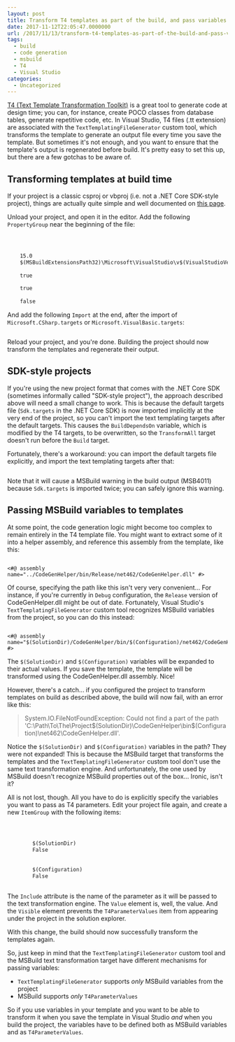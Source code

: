 ```yaml
---
layout: post
title: Transform T4 templates as part of the build, and pass variables from the project
date: 2017-11-12T22:05:47.0000000
url: /2017/11/13/transform-t4-templates-as-part-of-the-build-and-pass-variables-from-the-project/
tags:
  - build
  - code generation
  - msbuild
  - T4
  - Visual Studio
categories:
  - Uncategorized
---
```



[T4 (Text Template Transformation Toolkit)](https://docs.microsoft.com/en-us/visualstudio/modeling/code-generation-and-t4-text-templates) is a great tool to generate code at design time; you can, for instance, create POCO classes from database tables, generate repetitive code, etc. In Visual Studio, T4 files (.tt extension) are associated with the `TextTemplatingFileGenerator` custom tool, which transforms the template to generate an output file every time you save the template. But sometimes it's not enough, and you want to ensure that the template's output is regenerated before build. It's pretty easy to set this up, but there are a few gotchas to be aware of.

## Transforming templates at build time

If your project is a classic csproj or vbproj (i.e. not a .NET Core SDK-style project), things are actually quite simple and well documented on [this page](https://docs.microsoft.com/en-us/visualstudio/modeling/code-generation-in-a-build-process).

Unload your project, and open it in the editor. Add the following `PropertyGroup` near the beginning of the file:

```xml


    
    15.0
    $(MSBuildExtensionsPath32)\Microsoft\VisualStudio\v$(VisualStudioVersion)
    
    true
    
    true
    
    false
```

And add the following `Import` at the end, after the import of `Microsoft.CSharp.targets` or `Microsoft.VisualBasic.targets`:

```xml

```

Reload your project, and you're done. Building the project should now transform the templates and regenerate their output.

## SDK-style projects

If you're using the new project format that comes with the .NET Core SDK (sometimes informally called "SDK-style project"), the approach described above will need a small change to work. This is because the default targets file (`Sdk.targets` in the .NET Core SDK) is now imported implicitly at the very end of the project, so you can't import the text templating targets after the default targets. This causes the `BuildDependsOn` variable, which is modified by the T4 targets, to be overwritten, so the `TransformAll` target doesn't run before the `Build` target.

Fortunately, there's a workaround: you can import the default targets file explicitly, and import the text templating targets after that:

```xml

```

Note that it will cause a MSBuild warning in the build output (MSB4011) because `Sdk.targets` is imported twice; you can safely ignore this warning.

## Passing MSBuild variables to templates

At some point, the code generation logic might become too complex to remain entirely in the T4 template file. You might want to extract some of it into a helper assembly, and reference this assembly from the template, like this:

```

<#@ assembly name="../CodeGenHelper/bin/Release/net462/CodeGenHelper.dll" #>
```

Of course, specifying the path like this isn't very very convenient... For instance, if you're currently in `Debug` configuration, the `Release` version of CodeGenHelper.dll might be out of date. Fortunately, Visual Studio's `TextTemplatingFileGenerator` custom tool recognizes MSBuild variables from the project, so you can do this instead:

```

<#@ assembly name="$(SolutionDir)/CodeGenHelper/bin/$(Configuration)/net462/CodeGenHelper.dll" #>
```

The `$(SolutionDir)` and `$(Configuration)` variables will be expanded to their actual values. If you save the template, the template will be transformed using the CodeGenHelper.dll assembly. Nice!

However, there's a catch... if you configured the project to transform templates on build as described above, the build will now fail, with an error like this:


> System.IO.FileNotFoundException: Could not find a part of the path 'C:\Path\To\The\Project\$(SolutionDir)\CodeGenHelper\bin\$(Configuration)\net462\CodeGenHelper.dll'.


Notice the `$(SolutionDir)` and `$(Configuration)` variables in the path? They were not expanded! This is because the MSBuild target that transforms the templates and the `TextTemplatingFileGenerator` custom tool don't use the same text transformation engine. And unfortunately, the one used by MSBuild doesn't recognize MSBuild properties out of the box... Ironic, isn't it?

All is not lost, though. All you have to do is explicitly specify the variables you want to pass as T4 parameters. Edit your project file again, and create a new `ItemGroup` with the following items:

```xml


    
        $(SolutionDir)
        False
    
    
        $(Configuration)
        False
    
```

The `Include` attribute is the name of the parameter as it will be passed to the text transformation engine. The `Value` element is, well, the value. And the `Visible` element prevents the `T4ParameterValues` item from appearing under the project in the solution explorer.

With this change, the build should now successfully transform the templates again.

So, just keep in mind that the `TextTemplatingFileGenerator` custom tool and the MSBuild text transformation target have different mechanisms for passing variables:

- `TextTemplatingFileGenerator` supports *only* MSBuild variables from the project
- MSBuild supports *only* `T4ParameterValues`


So if you use variables in your template and you want to be able to transform it when you save the template in Visual Studio *and* when you build the project, the variables have to be defined both as MSBuild variables and as `T4ParameterValues`.

